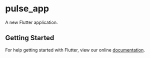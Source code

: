 # pulse_app

A new Flutter application.

## Getting Started

For help getting started with Flutter, view our online
[documentation](https://flutter.io/).
